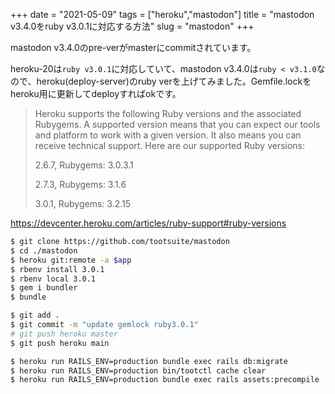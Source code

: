 +++
date = "2021-05-09"
tags = ["heroku","mastodon"]
title = "mastodon v3.4.0をruby v3.0.1に対応する方法"
slug = "mastodon"
+++

mastodon v3.4.0のpre-verがmasterにcommitされています。

heroku-20は`ruby v3.0.1`に対応していて、mastodon v3.4.0は`ruby < v3.1.0`なので、heroku(deploy-server)のruby verを上げてみました。Gemfile.lockをheroku用に更新してdeployすればokです。


> Heroku supports the following Ruby versions and the associated Rubygems. A supported version means that you can expect our tools and platform to work with a given version. It also means you can receive technical support. Here are our supported Ruby versions:
>
> 2.6.7, Rubygems: 3.0.3.1
>
> 2.7.3, Rubygems: 3.1.6
>
> 3.0.1, Rubygems: 3.2.15

https://devcenter.heroku.com/articles/ruby-support#ruby-versions

```sh
$ git clone https://github.com/tootsuite/mastodon
$ cd ./mastodon
$ heroku git:remote -a $app
$ rbenv install 3.0.1 
$ rbenv local 3.0.1
$ gem i bundler
$ bundle

$ git add .
$ git commit -m "update gemlock ruby3.0.1"
# git push heroku master
$ git push heroku main 

$ heroku run RAILS_ENV=production bundle exec rails db:migrate
$ heroku run RAILS_ENV=production bin/tootctl cache clear
$ heroku run RAILS_ENV=production bundle exec rails assets:precompile
```

